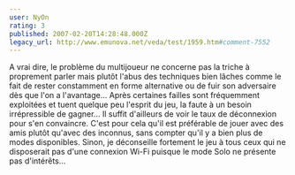 ```yaml
---
user: NyOn
rating: 3
published: 2007-02-20T14:28:48.000Z
legacy_url: http://www.emunova.net/veda/test/1959.htm#comment-7552
---
```

A vrai dire, le problème du multijoueur ne concerne pas la triche à proprement parler mais plutôt l'abus des techniques bien lâches comme le fait de rester constamment en forme alternative ou de fuir son adversaire dès que l'on a l'avantage... Après certaines failles sont fréquemment exploitées et tuent quelque peu l'esprit du jeu, la faute à un besoin irrépressible de gagner... Il suffit d'ailleurs de voir le taux de déconnexion pour s'en convaincre. C'est pour cela qu'il est préférable de jouer avec des amis plutôt qu'avec des inconnus, sans compter qu'il y a bien plus de modes disponibles. Sinon, je déconseille fortement le jeu à tous ceux qui ne disposerait pas d'une connexion Wi-Fi puisque le mode Solo ne présente pas d'intérêts...